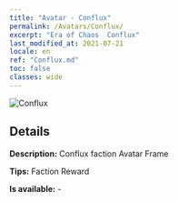 ```yaml
---
title: "Avatar - Conflux"
permalink: /Avatars/Conflux/
excerpt: "Era of Chaos  Conflux"
last_modified_at: 2021-07-21
locale: en
ref: "Conflux.md"
toc: false
classes: wide
---
```

 ![Conflux](/images/a/avatarFrame_44.png)

## Details

 **Description:** Conflux faction Avatar Frame 

 **Tips:** Faction Reward 

 **Is available:**  - 

